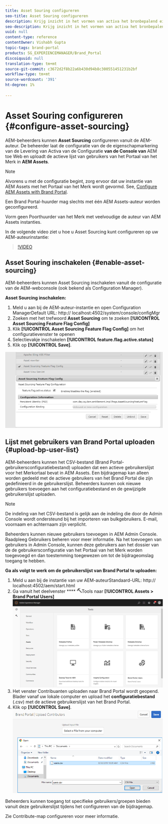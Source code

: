 ```yaml
---
title: Asset Souring configureren
seo-title: Asset Souring configureren
description: Krijg inzicht in het vormen van activa het bronbepalend eigenschap in AEM Assets.
seo-description: Krijg inzicht in het vormen van activa het bronbepalend eigenschap in AEM Assets.
uuid: null
content-type: reference
contentOwner: Vishabh Gupta
topic-tags: brand-portal
products: SG_EXPERIENCEMANAGER/Brand_Portal
discoiquuid: null
translation-type: tm+mt
source-git-commit: c3672d2f8b22a6b430d94b8c300551451231b2bf
workflow-type: tm+mt
source-wordcount: '391'
ht-degree: 1%

---
```



# Asset Souring configureren {#configure-asset-sourcing}

AEM-beheerders kunnen **Asset Sourcing** configureren vanuit de AEM-auteur. De beheerder laat de configuratie van de de eigenschapmarkering van de Levering van Activa van de Configuratie **van de Console van** AEM toe Web en uploadt de actieve lijst van gebruikers van het Portaal van het Merk in **AEM Assets**.

>[!NOTE]
>
>Alvorens u met de configuratie begint, zorg ervoor dat uw instantie van AEM Assets met het Portaal van het Merk wordt gevormd. See, [Configure AEM Assets with Brand Portal](../using/configure-aem-assets-with-brand-portal.md).
>
>Een Brand Portal-huurder mag slechts met één AEM Assets-auteur worden geconfigureerd.
>
>Vorm geen Poorthuurder van het Merk met veelvoudige de auteur van AEM Assets instanties.



In de volgende video ziet u hoe u Asset Sourcing kunt configureren op uw AEM-auteurinstantie:

>[!VIDEO](https://video.tv.adobe.com/v/29771)

## Asset Souring inschakelen {#enable-asset-sourcing}

AEM-beheerders kunnen Asset Sourcing inschakelen vanuit de configuratie van de AEM-webconsole (ook bekend als Configuration Manager).

**Asset Sourcing inschakelen:**
1. Meld u aan bij de AEM-auteur-instantie en open Configuration ManagerDefault URL: http:// localhost:4502/system/console/configMgr
1. Zoeken met het trefwoord **Asset Sourcing** om te zoeken **[!UICONTROL Asset Sourcing Feature Flag Config]**
1. Klik **[!UICONTROL Asset Sourcing Feature Flag Config]** om het configuratievenster te openen
1. Selectievakje inschakelen **[!UICONTROL feature.flag.active.status]**
1. Klik op **[!UICONTROL Save]**.

![](assets/enable-asset-sourcing.png)

## Lijst met gebruikers van Brand Portal uploaden {#upload-bp-user-list}

AEM-beheerders kunnen het CSV-bestand (Brand Portal-gebruikersconfiguratiebestand) uploaden dat een actieve gebruikerslijst voor het Merkortaal bevat in AEM Assets. Een bijdragemap kan alleen worden gedeeld met de actieve gebruikers van het Brand Portal die zijn gedefinieerd in de gebruikerslijst. Beheerders kunnen ook nieuwe gebruikers toevoegen aan het configuratiebestand en de gewijzigde gebruikerslijst uploaden.

>[!NOTE]
>
>De indeling van het CSV-bestand is gelijk aan de indeling die door de Admin Console wordt ondersteund bij het importeren van bulkgebruikers. E-mail, voornaam en achternaam zijn verplicht.

Beheerders kunnen nieuwe gebruikers toevoegen in AEM Admin Console. Raadpleeg Gebruikers [](brand-portal-adding-users.md) beheren voor meer informatie. Na het toevoegen van gebruikers in Admin Console, kunnen deze gebruikers aan het dossier van de de gebruikersconfiguratie van het Portaal van het Merk worden toegevoegd en dan toestemming toegewezen om tot de bijdrageomslag toegang te hebben.

**Ga als volgt te werk om de gebruikerslijst van Brand Portal te uploaden:**
1. Meld u aan bij de instantie van uw AEM-auteurStandaard-URL: http:// localhost:4502/aem/start.html
1. Ga vanuit het deelvenster **** ![](assets/tools.png)Tools naar **[!UICONTROL Assets > Brand Portal Users]**
   ![](assets/upload-user-list1.png)
1. Het venster Contribuanten uploaden naar Brand Portal wordt geopend.
Blader vanaf uw lokale computer en upload het **configuratiebestand** (.csv) met de actieve gebruikerslijst van het Brand Portal.
1. Klik op **[!UICONTROL Save]**.
   ![](assets/upload-user-list2.png)


Beheerders kunnen toegang tot specifieke gebruikers/groepen bieden vanuit deze gebruikerslijst tijdens het configureren van de bijdragemap.

Zie Contribute-map [](brand-portal-contribution-folder.md)configureren voor meer informatie.
